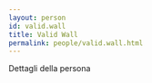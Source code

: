 ```yaml
---
layout: person
id: valid.wall
title: Valid Wall
permalink: people/valid.wall.html
---
```


Dettagli della persona
